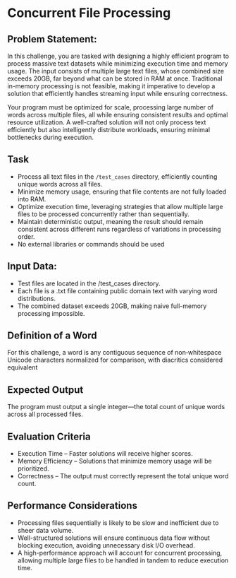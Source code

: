 # Concurrent File Processing

## Problem Statement:
In this challenge, you are tasked with designing a highly efficient program to process massive text datasets while minimizing execution time and memory usage. The input consists of multiple large text files, whose combined size exceeds 20GB, far beyond what can be stored in RAM at once. Traditional in-memory processing is not feasible, making it imperative to develop a solution that efficiently handles streaming input while ensuring correctness.

Your program must be optimized for scale, processing large number of words across multiple files, all while ensuring consistent results and optimal resource utilization. A well-crafted solution will not only process text efficiently but also intelligently distribute workloads, ensuring minimal bottlenecks during execution.

## Task
- Process all text files in the `/test_cases` directory, efficiently counting unique words across all files.
- Minimize memory usage, ensuring that file contents are not fully loaded into RAM.
- Optimize execution time, leveraging strategies that allow multiple large files to be processed concurrently rather than sequentially.
- Maintain deterministic output, meaning the result should remain consistent across different runs regardless of variations in processing order.
- No external libraries or commands should be used


## Input Data:
- Test files are located in the /test_cases directory.
- Each file is a .txt file containing public domain text with varying word distributions.
- The combined dataset exceeds 20GB, making naive full-memory processing impossible.

## Definition of a Word
For this challenge, a word is any contiguous sequence of non‐whitespace Unicode characters normalized for comparison, with diacritics considered equivalent

## Expected Output
The program must output a single integer—the total count of unique words across all processed files.

## Evaluation Criteria
- Execution Time – Faster solutions will receive higher scores.
- Memory Efficiency – Solutions that minimize memory usage will be prioritized.
- Correctness – The output must correctly represent the total unique word count.

## Performance Considerations
- Processing files sequentially is likely to be slow and inefficient due to sheer data volume.
- Well-structured solutions will ensure continuous data flow without blocking execution, avoiding unnecessary disk I/O overhead.
- A high-performance approach will account for concurrent processing, allowing multiple large files to be handled in tandem to reduce execution time.
